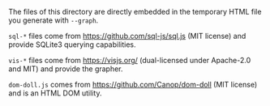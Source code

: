 
The files of this directory are directly embedded in the temporary HTML file you generate with `--graph`.

`sql-*` files come from https://github.com/sql-js/sql.js (MIT license) and provide SQLite3 querying capabilities.

`vis-*` files come from https://visjs.org/ (dual-licensed under Apache-2.0 and MIT) and provide the grapher.

`dom-doll.js` comes from https://github.com/Canop/dom-doll (MIT license) and is an HTML DOM utility.
